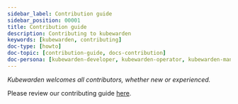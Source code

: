 ```yaml
---
sidebar_label: Contribution guide
sidebar_position: 00001
title: Contribution guide
description: Contributing to kubewarden
keywords: [kubewarden, contributing]
doc-type: [howto]
doc-topic: [contribution-guide, docs-contribution]
doc-persona: [kubewarden-developer, kubewarden-operator, kubewarden-manager]
---
```


<head>
  <link rel="canonical" href="https://docs.kubewarden.io/howtos/contribution-guide/contributing-guide"/>
</head>

_Kubewarden welcomes all contributors, whether new or experienced._

Please review our contributing guide [here](https://github.com/kubewarden/community/blob/main/CONTRIBUTING.md).
